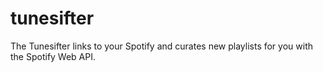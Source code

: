 # tunesifter
The Tunesifter links to your Spotify and curates new playlists for you with the Spotify Web API.
